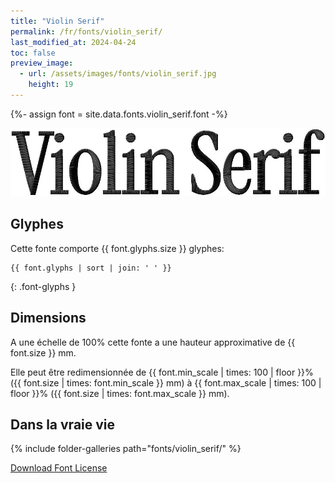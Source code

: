 ```yaml
---
title: "Violin Serif"
permalink: /fr/fonts/violin_serif/
last_modified_at: 2024-04-24
toc: false
preview_image:
  - url: /assets/images/fonts/violin_serif.jpg
    height: 19
---
```

{%- assign font = site.data.fonts.violin_serif.font -%}

![violin serif](/assets/images/fonts/violin_serif.jpg)

## Glyphes

Cette fonte comporte  {{ font.glyphs.size }} glyphes:

```
{{ font.glyphs | sort | join: ' ' }}
```
{: .font-glyphs }


## Dimensions

A une échelle de  100% cette fonte a une hauteur approximative de  {{ font.size }} mm. 

Elle peut être redimensionnée  de {{ font.min_scale | times: 100 | floor }}% ({{ font.size | times: font.min_scale }} mm)
à {{ font.max_scale | times: 100 | floor }}% ({{ font.size | times: font.max_scale }} mm).



## Dans la vraie vie

{% include folder-galleries path="fonts/violin_serif/" %}



[Download Font License](https://github.com/inkstitch/inkstitch/tree/main/fonts/violin_serif/LICENSE.txt)
